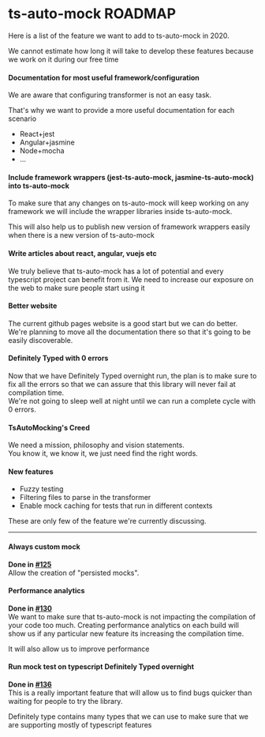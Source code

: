 # ts-auto-mock ROADMAP

Here is a list of the feature we want to add to ts-auto-mock in 2020.

We cannot estimate how long it will take to develop these features because we work on it during our free time

#### Documentation for most useful framework/configuration
We are aware that configuring transformer is not an easy task.

That's why we want to provide a more useful documentation for each scenario
- React+jest
- Angular+jasmine
- Node+mocha
- ...

#### Include framework wrappers (jest-ts-auto-mock, jasmine-ts-auto-mock) into ts-auto-mock
To make sure that any changes on ts-auto-mock will keep working on any framework we will include the wrapper libraries inside ts-auto-mock.

This will also help us to publish new version of framework wrappers easily when there is a new version of ts-auto-mock

#### Write articles about react, angular, vuejs etc
We truly believe that ts-auto-mock has a lot of potential and every typescript project can benefit from it. We need to increase our exposure on the web to make sure people start using it

#### Better website
The current github pages website is a good start but we can do better. We're planning to move all the documentation there so that it's going to be easily discoverable.

#### Definitely Typed with 0 errors
Now that we have Definitely Typed overnight run, the plan is to make sure to fix all the errors so that we can assure that this library will never fail at compilation time.\
We're not going to sleep well at night until we can run a complete cycle with 0 errors.

#### TsAutoMocking's Creed
We need a mission, philosophy and vision statements.\
You know it, we know it, we just need find the right words.

#### New features
- Fuzzy testing
- Filtering files to parse in the transformer
- Enable mock caching for tests that run in different contexts

These are only few of the feature we're currently discussing.

---
#### Always custom mock
**Done in [#125](https://github.com/Typescript-TDD/ts-auto-mock/pull/125)**\
Allow the creation of "persisted mocks".

#### Performance analytics
**Done in [#130](https://github.com/Typescript-TDD/ts-auto-mock/pull/130)**\
We want to make sure that ts-auto-mock is not impacting the compilation of your code too much.
Creating performance analytics on each build will show us if any particular new feature its increasing the compilation time.

It will also allow us to improve performance

#### Run mock test on typescript Definitely Typed overnight
**Done in [#136](https://github.com/Typescript-TDD/ts-auto-mock/pull/136)**\
This is a really important feature that will allow us to find bugs quicker than waiting for people to try the library.

Definitely type contains many types that we can use to make sure that we are supporting mostly of typescript features
